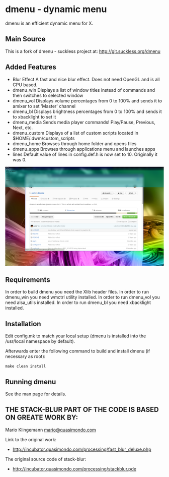 dmenu - dynamic menu
====================
dmenu is an efficient dynamic menu for X.

Main Source
-----------
This is a fork of dmenu - suckless project at:
    http://git.suckless.org/dmenu

Added Features
--------------
* Blur Effect  A fast and nice blur effect. Does not need OpenGL and is all CPU based.
* dmenu_win    Displays a list of window titles instead of commands and then switches to selected window
* dmenu_vol    Displays volume percentages from 0 to 100% and sends it to amixer to set 'Master' channel
* dmenu_bl     Displays brightness percentages from 0 to 100% and sends it to xbacklight to set it
* dmenu_media  Sends media player commands! Play/Pause, Previous, Next, etc.
* dmenu_custom Displays of a list of custom scripts located in $HOME/.dwm/custom_scripts
* dmenu_home   Browses through home folder and opens files
* dmenu_apps   Browses through applications menu and launches apps
* lines        Default value of lines in config.def.h is now set to 10. Originally it was 0.

![Screenshot](screenshot.png?raw=true "Fully CPU Based No OpenGL Static Blur Effect")

Requirements
------------
In order to build dmenu you need the Xlib header files.
In order to run dmenu_win you need wmctrl utility installed.
In order to run dmenu_vol you need alsa_utils installed.
In order to run dmenu_bl you need xbacklight installed.


Installation
------------
Edit config.mk to match your local setup (dmenu is installed into
the /usr/local namespace by default).

Afterwards enter the following command to build and install dmenu
(if necessary as root):

    make clean install


Running dmenu
-------------
See the man page for details.


## THE STACK-BLUR PART OF THE CODE IS BASED ON GREATE WORK BY:
Mario Klingemann <mario@quasimondo.com>

Link to the original work:
- http://incubator.quasimondo.com/processing/fast_blur_deluxe.php

The original source code of stack-blur:
- http://incubator.quasimondo.com/processing/stackblur.pde
